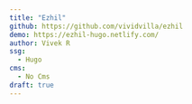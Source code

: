 ```yaml
---
title: "Ezhil"
github: https://github.com/vividvilla/ezhil
demo: https://ezhil-hugo.netlify.com/
author: Vivek R
ssg:
  - Hugo
cms:
  - No Cms
draft: true
---
```

